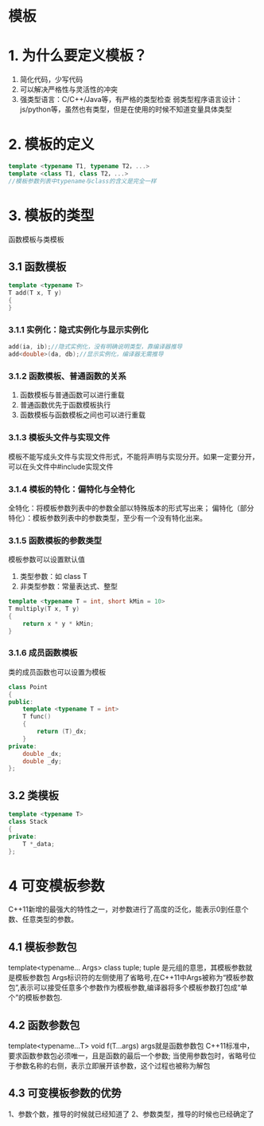 # 模板

# 1. 为什么要定义模板？
1. 简化代码，少写代码
2. 可以解决严格性与灵活性的冲突
3. 强类型语言：C/C++/Java等，有严格的类型检查
弱类型程序语言设计：js/python等，虽然也有类型，但是在使用的时候不知道变量具体类型

# 2. 模板的定义
```c++
template <typename T1, typename T2，...>
template <class T1, class T2，...>
//模板参数列表中typename与class的含义是完全一样
```

# 3. 模板的类型
函数模板与类模板

## 3.1 函数模板
```c++
template <typename T>
T add(T x, T y)
{
}
```
### 3.1.1 实例化：隐式实例化与显示实例化
```c++
add(ia, ib);//隐式实例化，没有明确说明类型，靠编译器推导
add<double>(da, db);//显示实例化，编译器无需推导
```

### 3.1.2 函数模板、普通函数的关系
1. 函数模板与普通函数可以进行重载
2. 普通函数优先于函数模板执行
3. 函数模板与函数模板之间也可以进行重载

### 3.1.3 模板头文件与实现文件
模板不能写成头文件与实现文件形式，不能将声明与实现分开。如果一定要分开，可以在头文件中#include实现文件

### 3.1.4 模板的特化：偏特化与全特化
全特化：将模板参数列表中的参数全部以特殊版本的形式写出来；
偏特化（部分特化）：模板参数列表中的参数类型，至少有一个没有特化出来。

### 3.1.5 函数模板的参数类型
模板参数可以设置默认值
1. 类型参数：如 class T 
2. 非类型参数：常量表达式、整型
```c++
template <typename T = int, short kMin = 10>
T multiply(T x, T y)
{
    return x * y * kMin;
}
```

### 3.1.6 成员函数模板
类的成员函数也可以设置为模板
```c++
class Point
{
public:
    template <typename T = int>
    T func()
    {
        return (T)_dx;
    }
private:
    double _dx;
    double _dy;
};
```

## 3.2 类模板
```c++
template <typename T>
class Stack
{
private:
    T *_data;
};
```

# 4 可变模板参数
C++11新增的最强大的特性之一，对参数进行了高度的泛化，能表示0到任意个数、任意类型的参数。

## 4.1 模板参数包
template<typename… Args> 
class tuple;
tuple 是元组的意思，其模板参数就是模板参数包
Args标识符的左侧使用了省略号,在C++11中Args被称为“模板参数包”,表示可以接受任意多个参数作为模板参数,编译器将多个模板参数打包成“单个”的模板参数包.
## 4.2 函数参数包
template<typename…T> 
void f(T…args)
args就是函数参数包
C++11标准中，要求函数参数包必须唯一，且是函数的最后一个参数;
当使用参数包时，省略号位于参数名称的右侧，表示立即展开该参数，这个过程也被称为解包

## 4.3 可变模板参数的优势
1、参数个数，推导的时候就已经知道了
2、参数类型，推导的时候也已经确定了

